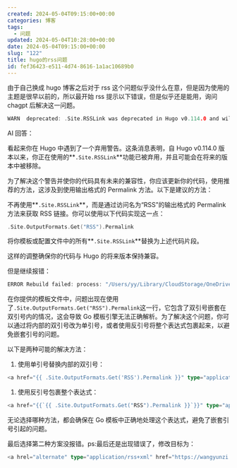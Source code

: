 ```yaml
---
created: 2024-05-04T09:15:00+00:00
categories: 博客
tags:
  - 问题
updated: 2024-05-04T10:28:00+00:00
date: 2024-05-04T09:15:00+00:00
slug: "122"
title: hugo的rss问题
id: fef36423-e511-4d74-8616-1a1ac10689b0
---
```


由于自己换成 hugo 博客之后对于 rss 这个问题似乎没什么在意，但是因为使用的主题是很早以前的，所以最开始 rss 提示以下错误，但是似乎还是能用，询问 chagpt 后解决这一问题。

```go
WARN  deprecated: .Site.RSSLink was deprecated in Hugo v0.114.0 and will be removed in a future release. Use the Output Format's Permalink method instead, e.g. .OutputFormats.Get "RSS".Permalink
```

AI 回答：

看起来你在 Hugo 中遇到了一个弃用警告。这条消息表明，自 Hugo v0.114.0 版本以来，你正在使用的**`.Site.RSSLink`**功能已被弃用，并且可能会在将来的版本中被移除。

为了解决这个警告并使你的代码具有未来的兼容性，你应该更新你的代码，使用推荐的方法，这涉及到使用输出格式的 Permalink 方法。以下是建议的方法：

不再使用**`.Site.RSSLink`**，而是通过访问名为“RSS”的输出格式的 Permalink 方法来获取 RSS 链接。你可以使用以下代码实现这一点：

```go
.Site.OutputFormats.Get("RSS").Permalink
```

将你模板或配置文件中的所有**`.Site.RSSLink`**替换为上述代码片段。

这样的调整确保你的代码与 Hugo 的将来版本保持兼容。

但是继续报错：

```go
ERROR Rebuild failed: process: "/Users/yy/Library/CloudStorage/OneDrive-个人/blog/themes/zozo/layouts/partials/header.html:18:1": parse failed unexpected "(" in operand
```

在你提供的模板文件中，问题出现在使用了`.Site.OutputFormats.Get("RSS").Permalink`这一行，它包含了双引号嵌套在双引号内的情况，这会导致 Go 模板引擎无法正确解析。为了解决这个问题，你可以通过将内部的双引号改为单引号，或者使用反引号将整个表达式包裹起来，以避免嵌套引号的问题。

以下是两种可能的解决方法：

1. 使用单引号替换内部的双引号：

```go
<a href="{{ .Site.OutputFormats.Get('RSS').Permalink }}" type="application/rss+xml" title="rss" target="_blank"><i class="ri-rss-fill"></i></a>
```

1. 使用反引号包裹整个表达式：

```go
<a href="{{`{{ .Site.OutputFormats.Get("RSS").Permalink }}`}}" type="application/rss+xml" title="rss" target="_blank"><i class="ri-rss-fill"></i></a>
```

无论选择哪种方法，都会确保在 Go 模板中正确地处理这个表达式，避免了嵌套引号引起的问题。

最后选择第二种方案没报错。ps:最后还是出现错误了，修改目标为：

```go
<a hrel="alternate" type="application/rss+xml" href="https://wangyunzi.com/index.xml" title="rss"><i class="ri-rss-fill"></i></a>
```
